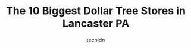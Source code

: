 ---
layout: ampstory
image: https://i0.wp.com/www.depkes.org/wp-content/uploads/2023/06/dollar-tree-0-in-lancaster-pa-1685967485.jpeg?resize=640,853
author: techidn
featured: false
description: Discover the impressive array of Dollar Tree options in Lancaster PA, where you can find 10 of the largest Dollar Tree establishments in the area. From renowned classics to hidden gems, Lanc
title: The 10 Biggest Dollar Tree Stores in Lancaster PA
cover:
   title: The 10 Biggest Dollar Tree Stores in Lancaster PA
   subtitle: Rickpate
   background: https://www.depkes.org/wp-content/uploads/2023/06/dollar-tree-0-in-lancaster-pa-1685967485.jpeg

pages: 
 - layout: thirds
   top: <h1>#1 Dollar General</h1>
   bottom: "<p>The store is supposed to be open I seen staff walking around in the store but have the doors locked</p>"
   background: https://www.depkes.org/wp-content/uploads/2023/06/dollar-tree-1-in-lancaster-pa-1685967485.jpeg
   backgroundblur: true
 - layout: thirds
   top: <h1>#2 Family Dollar</h1>
   bottom: "<p>930 S Duke St, Lancaster, PA 17602, United States</p>"
   background: https://www.depkes.org/wp-content/uploads/2023/06/dollar-tree-2-in-lancaster-pa-1685967486.jpeg
   cta:
      link: https://www.depkes.org/blog/the-10-biggest-dollar-tree-stores-in-lancaster-pa/
      text: The 10 Biggest Dollar Tree Stores in Lancaster PA
 - layout: thirds
   top: <h1>#3 Family Dollar</h1>
   bottom: "<p>420 N Franklin St, Lancaster, PA 17602, United States</p>"
   background: https://www.depkes.org/wp-content/uploads/2023/06/dollar-tree-3-in-lancaster-pa-1685967486.jpeg
   cta:
      link: https://www.depkes.org/blog/the-10-biggest-dollar-tree-stores-in-lancaster-pa/
      text: The 10 Biggest Dollar Tree Stores in Lancaster PA
 - layout: thirds
   top: <h1>#4 Dollar Tree</h1>
   bottom: "<p>862 Plaza Blvd, Lancaster, PA 17601, United States</p>"
   background: https://images.unsplash.com/photo-1496096265110-f83ad7f96608?ixlib=rb-4.0.3&ixid=MnwxMjA3fDB8MHxwaG90by1wYWdlfHx8fGVufDB8fHx8&auto=format&fit=crop&w=640&h=853&q=80
   cta:
      link: https://www.depkes.org/blog/the-10-biggest-dollar-tree-stores-in-lancaster-pa/
      text: The 10 Biggest Dollar Tree Stores in Lancaster PA
 - layout: thirds
   top: <h1>#5 Dollar Tree</h1>
   bottom: "<p>2495 E Lincoln Hwy, Lancaster, PA 17601, United States</p>"
   background: https://images.unsplash.com/photo-1557672172-298e090bd0f1?ixlib=rb-4.0.3&ixid=MnwxMjA3fDB8MHxwaG90by1wYWdlfHx8fGVufDB8fHx8&auto=format&fit=crop&w=640&h=853&q=80
   cta:
      link: https://www.depkes.org/blog/the-10-biggest-dollar-tree-stores-in-lancaster-pa/
      text: The 10 Biggest Dollar Tree Stores in Lancaster PA
 - layout: thirds
   top: <h1>#6 Dollar Tree</h1>
   bottom: "<p>165 Rohrerstown Rd, Lancaster, PA 17603, United States</p>"
   background: https://images.unsplash.com/photo-1488554378835-f7acf46e6c98?ixlib=rb-4.0.3&ixid=MnwxMjA3fDB8MHxwaG90by1wYWdlfHx8fGVufDB8fHx8&auto=format&fit=crop&w=640&h=853&q=80
   cta:
      link: https://www.depkes.org/blog/the-10-biggest-dollar-tree-stores-in-lancaster-pa/
      text: The 10 Biggest Dollar Tree Stores in Lancaster PA
 - layout: thirds
   top: <h1>#7 Dollar Tree</h1>
   bottom: "<p>2600 Willow Street Pike #204, Willow Street, PA 17584, United States</p>"
   background: https://images.unsplash.com/photo-1561679660-d00ee1e0dc8e?ixlib=rb-4.0.3&ixid=MnwxMjA3fDB8MHxwaG90by1wYWdlfHx8fGVufDB8fHx8&auto=format&fit=crop&w=640&h=853&q=80
   cta:
      link: https://www.depkes.org/blog/the-10-biggest-dollar-tree-stores-in-lancaster-pa/
      text: The 10 Biggest Dollar Tree Stores in Lancaster PA
 - layout: thirds
   middle: Continue reading...
   background: https://images.unsplash.com/photo-1536745287225-21d689278fd1?ixlib=rb-4.0.3&ixid=MnwxMjA3fDB8MHxwaG90by1wYWdlfHx8fGVufDB8fHx8&auto=format&fit=crop&w=640&h=853&q=80
   cta:
      link: https://www.depkes.org/blog/the-10-biggest-dollar-tree-stores-in-lancaster-pa/
      text: The 10 Biggest Dollar Tree Stores in Lancaster PA
      
---